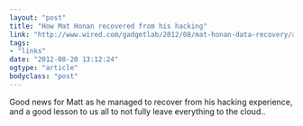 ```yaml
---
layout: "post"
title: "How Mat Honan recovered from his hacking"
link: "http://www.wired.com/gadgetlab/2012/08/mat-honan-data-recovery/all/"
tags: 
- "links"
date: "2012-08-20 13:12:24"
ogtype: "article"
bodyclass: "post"
---
```


Good news for Matt as he managed to recover from his hacking experience, and a good lesson to us all to not fully leave everything to the cloud..